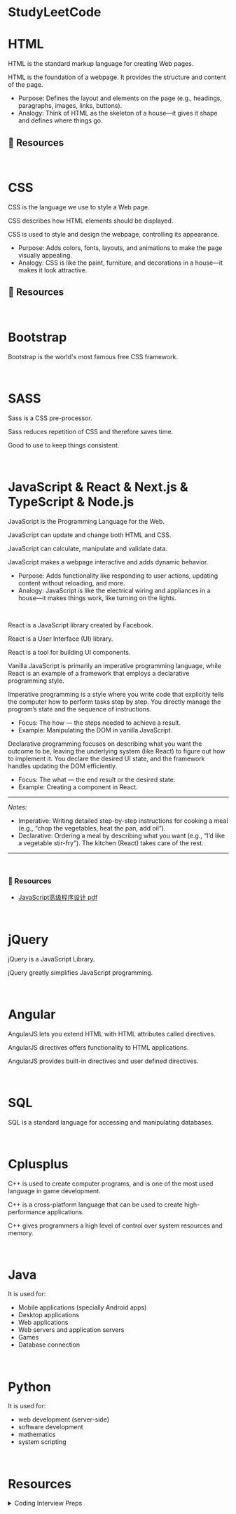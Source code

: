 # StudyLeetCode


# HTML

HTML is the standard markup language for creating Web pages.

HTML is the foundation of a webpage. It provides the structure and content of the page.
* Purpose: Defines the layout and elements on the page (e.g., headings, paragraphs, images, links, buttons).
* Analogy: Think of HTML as the skeleton of a house—it gives it shape and defines where things go.

## 📔 Resources

</br>



# CSS

CSS is the language we use to style a Web page.

CSS describes how HTML elements should be displayed.

CSS is used to style and design the webpage, controlling its appearance.
* Purpose: Adds colors, fonts, layouts, and animations to make the page visually appealing.
* Analogy: CSS is like the paint, furniture, and decorations in a house—it makes it look attractive.

## 📔 Resources


</br>



# Bootstrap

Bootstrap is the world's most famous free CSS framework.

</br>



# SASS

Sass is a CSS pre-processor.

Sass reduces repetition of CSS and therefore saves time.

Good to use to keep things consistent.

</br>

# JavaScript & React & Next.js & TypeScript & Node.js

JavaScript is the Programming Language for the Web.

JavaScript can update and change both HTML and CSS.

JavaScript can calculate, manipulate and validate data.

JavaScript makes a webpage interactive and adds dynamic behavior.
* Purpose: Adds functionality like responding to user actions, updating content without reloading, and more.
* Analogy: JavaScript is like the electrical wiring and appliances in a house—it makes things work, like turning on the lights.

</br>


React is a JavaScript library created by Facebook.

React is a User Interface (UI) library.

React is a tool for building UI components.

Vanilla JavaScript is primarily an imperative programming language, while React is an example of a framework that employs a declarative programming style. 

Imperative programming is a style where you write code that explicitly tells the computer how to perform tasks step by step. You directly manage the program’s state and the sequence of instructions.
* Focus: The how — the steps needed to achieve a result.
* Example: Manipulating the DOM in vanilla JavaScript.

Declarative programming focuses on describing what you want the outcome to be, leaving the underlying system (like React) to figure out how to implement it. You declare the desired UI state, and the framework handles updating the DOM efficiently.
* Focus: The what — the end result or the desired state.
* Example: Creating a component in React.

***

_Notes:_
* Imperative: Writing detailed step-by-step instructions for cooking a meal (e.g., “chop the vegetables, heat the pan, add oil”).
* Declarative: Ordering a meal by describing what you want (e.g., “I’d like a vegetable stir-fry”). The kitchen (React) takes care of the rest.

***


</br>

### 📔 Resources


* [JavaScript高级程序设计 pdf](https://github.com/Mrrabbitan/learningMaterials/blob/master/JavaScript高级程序设计（第4版）.pdf)

</br>



# jQuery

jQuery is a JavaScript Library.

jQuery greatly simplifies JavaScript programming.

</br>



# Angular

AngularJS lets you extend HTML with HTML attributes called directives.

AngularJS directives offers functionality to HTML applications.

AngularJS provides built-in directives and user defined directives.

</br>



# SQL

SQL is a standard language for accessing and manipulating databases.

</br>



# Cplusplus

C++ is used to create computer programs, and is one of the most used language in game development.

C++ is a cross-platform language that can be used to create high-performance applications.

C++ gives programmers a high level of control over system resources and memory.

</br>



# Java

It is used for:

- Mobile applications (specially Android apps)
- Desktop applications
- Web applications
- Web servers and application servers
- Games
- Database connection

</br>



# Python

It is used for:

- web development (server-side)
- software development
- mathematics
- system scripting

</br>

# Resources

<details><summary>Coding Interview Preps</summary>
    
- [Cracking the Coding Interview - Javascript](https://github.com/careercup/CtCI-6th-Edition-JavaScript)

- [Cracking the Coding Interview HackerRank Videos](https://www.youtube.com/playlist?list=PLOuZYwbmgZWXvkghUyMLdI90IwxbNCiWK)
    
- [Leetcode problems in Javascript Videos - Andy Gala](https://www.youtube.com/playlist?list=PLOuZYwbmgZWXvkghUyMLdI90IwxbNCiWK)

- [Frontend Developer RoadMap](https://roadmap.sh/frontend)

- [LeetCode Study Plan](https://pittcs.wiki/career/study-plan/)

- [Leetcode Checklist](https://erratic-aletopelta-d86.notion.site/Template-Leetcode-Checklist-8246bb89ac0b4016ae61daeebe2cf1ab)

- [Coding interview study plan](https://www.techinterviewhandbook.org/coding-interview-study-plan/)

</details>
